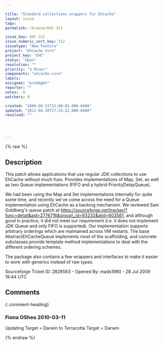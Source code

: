 ```yaml
---

title: "Standard collections wrappers for EhCache"
layout: issue
tags: 
permalink: /browse/EHC-312

issue_key: EHC-312
issue_numeric_sort_key: 312
issuetype: "New Feature"
project: "Ehcache Core"
project_key: "EHC"
status: "Open"
resolution: ""
priority: "3 Minor"
components: "ehcache-core"
labels: 
assignee: "prodmgmt"
reporter: ""
votes:  0
watchers: 0

created: "2009-09-21T15:08:03.000-0400"
updated: "2011-04-20T17:25:22.000-0400"
resolved: ""




---
```


{% raw %}

## Description

<div markdown="1" class="description">

This patch allows applications that use regular JDK collections to use EhCache without much fuss. Provides implementations of Map, Set, as well as two Queue implementations (FIFO and a hybrid PriorityDelayQueue).

We had been using the Map and Set implementations internally for quite some time, and recently we've come across the need for a Queue implementation using EhCache as a backing mechanism. We reviewed Sam Goldberg's queue patch at https://sourceforge.net/tracker/?func=detail&aid=2776716&group\_id=93232&atid=603561, and although good in practice, it did not meet our requirement (i.e. it does not implement JDK Queue and only FIFO is supported). Our implementation supports arbitrary orderings which are maintained across VM restarts. The base AbstractEhCacheQueue implements most of the scaffolding, and concrete subclasses provide template method implementations to deal with the different ordering schemes.

The package also contains a few wrappers and interfaces to make it easier to work with generics instead of raw types.

Sourceforge Ticket ID: 2828563 - Opened By: mads1980 - 28 Jul 2009 19:44 UTC

</div>

## Comments


{:.comment-heading}
### **Fiona OShea** <span class="date">2010-03-11</span>

<div markdown="1" class="comment">

Updating Target = Darwin to Terracotta Target = Darwin

</div>



{% endraw %}
